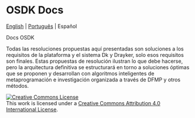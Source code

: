 # OSDK Docs

[English](./README.md) | [Português](./README.PT.md) |  Español


Docs OSDK 

Todas las resoluciones propuestas aquí presentadas son soluciones a los requisitos de la plataforma y el sistema Dk y Drayker, solo esos requisitos son finales. Estas propuestas de resolución ilustran lo que debe hacerse, pero la arquitectura definitiva se estructurará en torno a soluciones óptimas que se proponen y desarrollan con algoritmos inteligentes de metaprogramación e investigación organizada a través de DFMP y otros métodos.


<a rel="license" href="http://creativecommons.org/licenses/by/4.0/"><img alt="Creative Commons License" style="border-width:0" src="https://i.creativecommons.org/l/by/4.0/88x31.png" /></a><br />This work is licensed under a <a rel="license" href="http://creativecommons.org/licenses/by/4.0/">Creative Commons Attribution 4.0 International License</a>.
